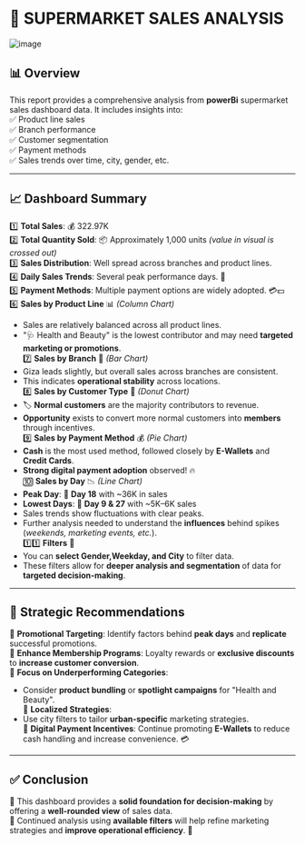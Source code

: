 # 🛒 SUPERMARKET SALES ANALYSIS  

![image](https://github.com/user-attachments/assets/24e55e7f-b237-4157-be52-96698cfec50a)


## 📊 Overview  
This report provides a comprehensive analysis from **powerBi** supermarket sales dashboard data. It includes insights into:  
✅ Product line sales  
✅ Branch performance  
✅ Customer segmentation  
✅ Payment methods  
✅ Sales trends over time, city, gender, etc.  

---

## 📈 Dashboard Summary  
1️⃣ **Total Sales**: 💰 322.97K  
2️⃣ **Total Quantity Sold**: 📦 Approximately 1,000 units _(value in visual is crossed out)_  
3️⃣ **Sales Distribution**: Well spread across branches and product lines.  
4️⃣ **Daily Sales Trends**: Several peak performance days. 🚀  
5️⃣ **Payment Methods**: Multiple payment options are widely adopted. 💳💵  
6️⃣ **Sales by Product Line** 📊 _(Column Chart)_  
   - Sales are relatively balanced across all product lines.  
   - "🩺 Health and Beauty" is the lowest contributor and may need **targeted marketing or promotions**.  
7️⃣ **Sales by Branch** 🏢 _(Bar Chart)_  
   - Giza leads slightly, but overall sales across branches are consistent.  
   - This indicates **operational stability** across locations.  
8️⃣ **Sales by Customer Type** 👥 _(Donut Chart)_  
   - 🏷️ **Normal customers** are the majority contributors to revenue.  
   - **Opportunity** exists to convert more normal customers into **members** through incentives.  
9️⃣ **Sales by Payment Method** 💰 _(Pie Chart)_  
   - **Cash** is the most used method, followed closely by **E-Wallets** and **Credit Cards**.  
   - **Strong digital payment adoption** observed! 🔥  
🔟 **Sales by Day** 📉 _(Line Chart)_  
   - **Peak Day**: 📆 **Day 18** with ~36K in sales  
   - **Lowest Days**: 📆 **Day 9 & 27** with ~5K–6K sales  
   - Sales trends show fluctuations with clear peaks.  
   - Further analysis needed to understand the **influences** behind spikes (_weekends, marketing events, etc._).  
1️⃣1️⃣ **Filters** 🎯  
   - You can **select Gender,Weekday, and City** to filter data.  
   - These filters allow for **deeper analysis and segmentation** of data for **targeted decision-making**.  

---

## 🎯 Strategic Recommendations  
🔹 **Promotional Targeting**: Identify factors behind **peak days** and **replicate** successful promotions.  
🔹 **Enhance Membership Programs**: Loyalty rewards or **exclusive discounts** to **increase customer conversion**.  
🔹 **Focus on Underperforming Categories**:  
   - Consider **product bundling** or **spotlight campaigns** for "Health and Beauty".  
🔹 **Localized Strategies**:  
   - Use city filters to tailor **urban-specific** marketing strategies.  
🔹 **Digital Payment Incentives**: Continue promoting **E-Wallets** to reduce cash handling and increase convenience. 💳  

---

## ✅ Conclusion  
📢 This dashboard provides a **solid foundation for decision-making** by offering a **well-rounded view** of sales data.  
📌 Continued analysis using **available filters** will help refine marketing strategies and **improve operational efficiency**. 🚀  
